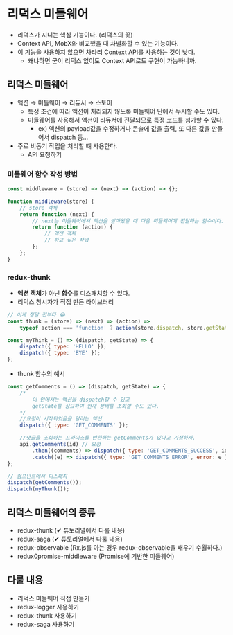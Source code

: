 # 리덕스 미들웨어

-   리덕스가 지니는 핵심 기능이다. (리덕스의 꽃)
-   Context API, MobX와 비교했을 때 차별화할 수 있는 기능이다.
-   이 기능을 사용하지 않으면 차라리 Context API를 사용하는 것이 낫다.
    -   왜냐하면 굳이 리덕스 없이도 Context API로도 구현이 가능하니까.

## 리덕스 미들웨어

-   액션 → 미들웨어 → 리듀서 → 스토어
    -   특정 조건에 따라 액션이 처리되지 않도록 미들웨어 단에서 무시할 수도 있다.
    -   미들웨어를 사용해서 액션이 리듀서에 전달되므로 특정 코드를 첨가할 수 있다.
        -   ex) 액션의 payload값을 수정하거나 콘솔에 값을 출력, 또 다른 값을 만들어서 dispatch 등...
-   주로 비동기 작업을 처리할 떄 사용한다.
    -   API 요청하기

### 미들웨어 함수 작성 방법

```js
const middleware = (store) => (next) => (action) => {};

function middleware(store) {
    // store 객체
    return function (next) {
        // next는 미들웨어에서 액션을 받아왔을 때 다음 미들웨어에 전달하는 함수이다.
        return function (action) {
            // 액션 객체
            // 하고 싶은 작업
        };
    };
}
```

### redux-thunk

-   **액션 객체**가 아닌 **함수**를 디스패치할 수 있다.
-   리덕스 창시자가 직접 만든 라이브러리

```js
// 이게 정말 전부다 😂
const thunk = (store) => (next) => (action) =>
    typeof action === 'function' ? action(store.dispatch, store.getState) : next(action);

const myThink = () => (dispatch, getState) => {
    dispatch({ type: 'HELLO' });
    dispatch({ type: 'BYE' });
};
```

-   thunk 함수의 예시

```js
const getComments = () => (dispatch, getState) => {
    /*
        이 안에서는 액션을 dispatch할 수 있고
        getState를 상요하여 현재 상태를 조회할 수도 있다.
    */
    //요청이 시작되었음을 알리는 액션
    dispatch({ type: 'GET_COMMENTS' });

    //댓글을 조회하는 프라미스를 반환하는 getComments가 있다고 가정하자.
    api.getComments(id) // 요청
        .then((comments) => dispatch({ type: 'GET_COMMENTS_SUCCESS', id, comments })) // 성공
        .catch((e) => dispatch({ type: 'GET_COMMENTS_ERROR', error: e })); // 실패한 경우
};

// 컴포넌트에서 디스패치
dispatch(getComments());
dispatch(myThunk());
```

## 리덕스 미들웨어의 종류

-   redux-thunk (✔ 튜토리얼에서 다룰 내용)
-   redux-saga (✔ 튜토리얼에서 다룰 내용)
-   redux-observable (Rx.js를 아는 경우 redux-observable을 배우기 수월하다.)
-   redux0promise-middleware (Promise에 기반한 미들웨어)

## 다룰 내용

-   리덕스 미들웨어 직접 만들기
-   redux-logger 사용하기
-   redux-thunk 사용하기
-   redux-saga 사용하기
